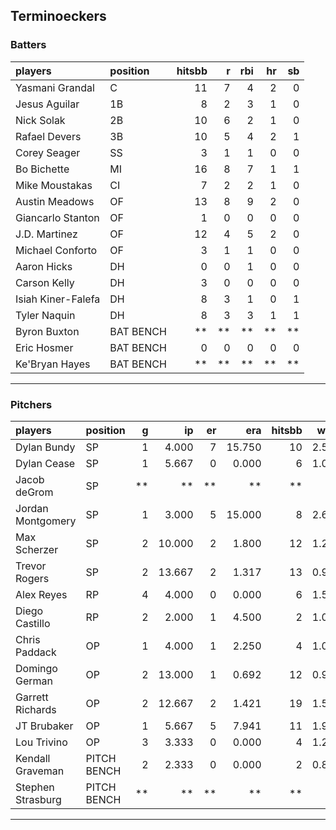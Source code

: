 ## Terminoeckers

### Batters

 
|players            |position  | hitsbb|  r| rbi| hr| sb| 
|:------------------|:---------|------:|--:|---:|--:|--:| 
|Yasmani Grandal    |C         |     11|  7|   4|  2|  0| 
|Jesus Aguilar      |1B        |      8|  2|   3|  1|  0| 
|Nick Solak         |2B        |     10|  6|   2|  1|  0| 
|Rafael Devers      |3B        |     10|  5|   4|  2|  1| 
|Corey Seager       |SS        |      3|  1|   1|  0|  0| 
|Bo Bichette        |MI        |     16|  8|   7|  1|  1| 
|Mike Moustakas     |CI        |      7|  2|   2|  1|  0| 
|Austin Meadows     |OF        |     13|  8|   9|  2|  0| 
|Giancarlo Stanton  |OF        |      1|  0|   0|  0|  0| 
|J.D. Martinez      |OF        |     12|  4|   5|  2|  0| 
|Michael Conforto   |OF        |      3|  1|   1|  0|  0| 
|Aaron Hicks        |DH        |      0|  0|   1|  0|  0| 
|Carson Kelly       |DH        |      3|  0|   0|  0|  0| 
|Isiah Kiner-Falefa |DH        |      8|  3|   1|  0|  1| 
|Tyler Naquin       |DH        |      8|  3|   3|  1|  1| 
|Byron Buxton       |BAT BENCH |     **| **|  **| **| **| 
|Eric Hosmer        |BAT BENCH |      0|  0|   0|  0|  0| 
|Ke'Bryan Hayes     |BAT BENCH |     **| **|  **| **| **| 


* * *

### Pitchers

 
|players           |position    |  g|     ip| er|    era| hitsbb|  whip| so|  w| sv| 
|:-----------------|:-----------|--:|------:|--:|------:|------:|-----:|--:|--:|--:| 
|Dylan Bundy       |SP          |  1|  4.000|  7| 15.750|     10| 2.500|  3|  0|  0| 
|Dylan Cease       |SP          |  1|  5.667|  0|  0.000|      6| 1.059|  3|  0|  0| 
|Jacob deGrom      |SP          | **|     **| **|     **|     **|    **| **| **| **| 
|Jordan Montgomery |SP          |  1|  3.000|  5| 15.000|      8| 2.667|  4|  0|  0| 
|Max Scherzer      |SP          |  2| 10.000|  2|  1.800|     12| 1.200| 15|  2|  0| 
|Trevor Rogers     |SP          |  2| 13.667|  2|  1.317|     13| 0.951| 15|  2|  0| 
|Alex Reyes        |RP          |  4|  4.000|  0|  0.000|      6| 1.500|  7|  0|  3| 
|Diego Castillo    |RP          |  2|  2.000|  1|  4.500|      2| 1.000|  3|  0|  0| 
|Chris Paddack     |OP          |  1|  4.000|  1|  2.250|      4| 1.000|  2|  0|  0| 
|Domingo German    |OP          |  2| 13.000|  1|  0.692|     12| 0.923| 11|  2|  0| 
|Garrett Richards  |OP          |  2| 12.667|  2|  1.421|     19| 1.500|  9|  2|  0| 
|JT Brubaker       |OP          |  1|  5.667|  5|  7.941|     11| 1.941|  3|  0|  0| 
|Lou Trivino       |OP          |  3|  3.333|  0|  0.000|      4| 1.200|  1|  1|  0| 
|Kendall Graveman  |PITCH BENCH |  2|  2.333|  0|  0.000|      2| 0.857|  1|  0|  1| 
|Stephen Strasburg |PITCH BENCH | **|     **| **|     **|     **|    **| **| **| **| 


* * *


